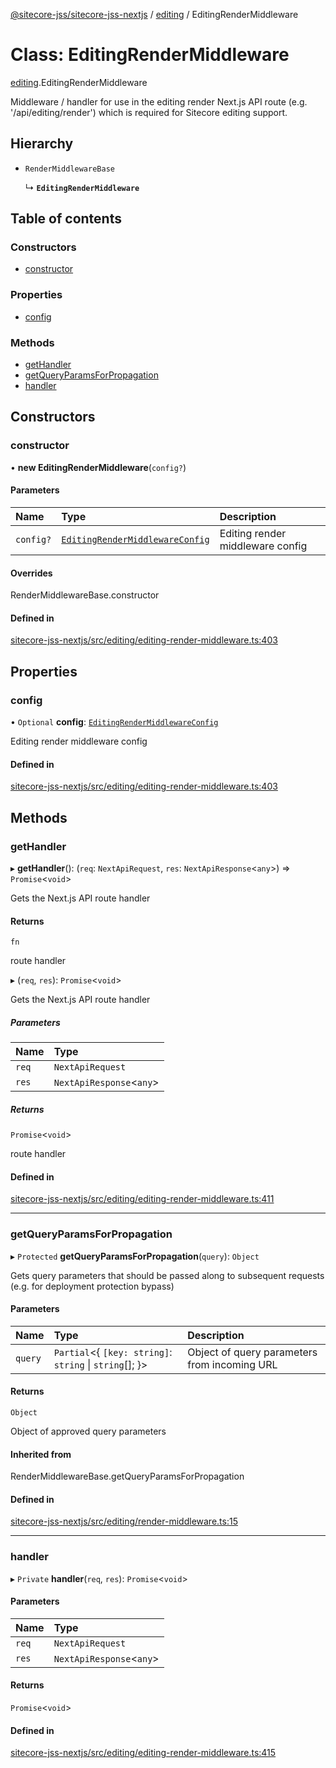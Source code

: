 [@sitecore-jss/sitecore-jss-nextjs](../README.md) / [editing](../modules/editing.md) / EditingRenderMiddleware

# Class: EditingRenderMiddleware

[editing](../modules/editing.md).EditingRenderMiddleware

Middleware / handler for use in the editing render Next.js API route (e.g. '/api/editing/render')
which is required for Sitecore editing support.

## Hierarchy

- `RenderMiddlewareBase`

  ↳ **`EditingRenderMiddleware`**

## Table of contents

### Constructors

- [constructor](editing.EditingRenderMiddleware.md#constructor)

### Properties

- [config](editing.EditingRenderMiddleware.md#config)

### Methods

- [getHandler](editing.EditingRenderMiddleware.md#gethandler)
- [getQueryParamsForPropagation](editing.EditingRenderMiddleware.md#getqueryparamsforpropagation)
- [handler](editing.EditingRenderMiddleware.md#handler)

## Constructors

### constructor

• **new EditingRenderMiddleware**(`config?`)

#### Parameters

| Name | Type | Description |
| :------ | :------ | :------ |
| `config?` | [`EditingRenderMiddlewareConfig`](../modules/editing.md#editingrendermiddlewareconfig) | Editing render middleware config |

#### Overrides

RenderMiddlewareBase.constructor

#### Defined in

[sitecore-jss-nextjs/src/editing/editing-render-middleware.ts:403](https://github.com/Sitecore/jss/blob/471687ff5/packages/sitecore-jss-nextjs/src/editing/editing-render-middleware.ts#L403)

## Properties

### config

• `Optional` **config**: [`EditingRenderMiddlewareConfig`](../modules/editing.md#editingrendermiddlewareconfig)

Editing render middleware config

#### Defined in

[sitecore-jss-nextjs/src/editing/editing-render-middleware.ts:403](https://github.com/Sitecore/jss/blob/471687ff5/packages/sitecore-jss-nextjs/src/editing/editing-render-middleware.ts#L403)

## Methods

### getHandler

▸ **getHandler**(): (`req`: `NextApiRequest`, `res`: `NextApiResponse`\<`any`\>) => `Promise`\<`void`\>

Gets the Next.js API route handler

#### Returns

`fn`

route handler

▸ (`req`, `res`): `Promise`\<`void`\>

Gets the Next.js API route handler

##### Parameters

| Name | Type |
| :------ | :------ |
| `req` | `NextApiRequest` |
| `res` | `NextApiResponse`\<`any`\> |

##### Returns

`Promise`\<`void`\>

route handler

#### Defined in

[sitecore-jss-nextjs/src/editing/editing-render-middleware.ts:411](https://github.com/Sitecore/jss/blob/471687ff5/packages/sitecore-jss-nextjs/src/editing/editing-render-middleware.ts#L411)

___

### getQueryParamsForPropagation

▸ `Protected` **getQueryParamsForPropagation**(`query`): `Object`

Gets query parameters that should be passed along to subsequent requests (e.g. for deployment protection bypass)

#### Parameters

| Name | Type | Description |
| :------ | :------ | :------ |
| `query` | `Partial`\<\{ `[key: string]`: `string` \| `string`[];  }\> | Object of query parameters from incoming URL |

#### Returns

`Object`

Object of approved query parameters

#### Inherited from

RenderMiddlewareBase.getQueryParamsForPropagation

#### Defined in

[sitecore-jss-nextjs/src/editing/render-middleware.ts:15](https://github.com/Sitecore/jss/blob/471687ff5/packages/sitecore-jss-nextjs/src/editing/render-middleware.ts#L15)

___

### handler

▸ `Private` **handler**(`req`, `res`): `Promise`\<`void`\>

#### Parameters

| Name | Type |
| :------ | :------ |
| `req` | `NextApiRequest` |
| `res` | `NextApiResponse`\<`any`\> |

#### Returns

`Promise`\<`void`\>

#### Defined in

[sitecore-jss-nextjs/src/editing/editing-render-middleware.ts:415](https://github.com/Sitecore/jss/blob/471687ff5/packages/sitecore-jss-nextjs/src/editing/editing-render-middleware.ts#L415)
